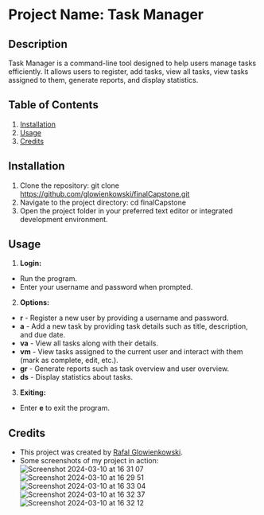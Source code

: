 # Project Name: Task Manager

## Description
Task Manager is a command-line tool designed to help users manage tasks efficiently. It allows users to register, add tasks, view all tasks, view tasks assigned to them, generate reports, and display statistics.

## Table of Contents
1. [Installation](#installation)
2. [Usage](#usage)
3. [Credits](#credits)

## Installation
1. Clone the repository:
git clone https://github.com/glowienkowski/finalCapstone.git
2. Navigate to the project directory:
cd finalCapstone
3. Open the project folder in your preferred text editor or integrated development environment.

## Usage
1. **Login:**
- Run the program.
- Enter your username and password when prompted.

2. **Options:**
- **r** - Register a new user by providing a username and password.
- **a** - Add a new task by providing task details such as title, description, and due date.
- **va** - View all tasks along with their details.
- **vm** - View tasks assigned to the current user and interact with them (mark as complete, edit, etc.).
- **gr** - Generate reports such as task overview and user overview.
- **ds** - Display statistics about tasks.

3. **Exiting:**
- Enter **e** to exit the program.

## Credits
- This project was created by [Rafal Glowienkowski](https://github.com/glowienkowski).
- Some screenshots of my project in action:
![Screenshot 2024-03-10 at 16 31 07](https://github.com/glowienkowski/finalCapstone/assets/153672503/63e40d5d-bc65-45ee-8f50-db955c43e3ec)
![Screenshot 2024-03-10 at 16 29 51](https://github.com/glowienkowski/finalCapstone/assets/153672503/367070b9-e66e-4fea-a094-cd37236fadc6)
![Screenshot 2024-03-10 at 16 33 04](https://github.com/glowienkowski/finalCapstone/assets/153672503/0d927821-48b0-4abf-957a-6b68b2d614c1)
![Screenshot 2024-03-10 at 16 32 37](https://github.com/glowienkowski/finalCapstone/assets/153672503/8077a49a-4b26-4016-8aff-08b3557310f9)
![Screenshot 2024-03-10 at 16 32 12](https://github.com/glowienkowski/finalCapstone/assets/153672503/19935192-b8b0-43f1-b610-a2ab86f61547)
